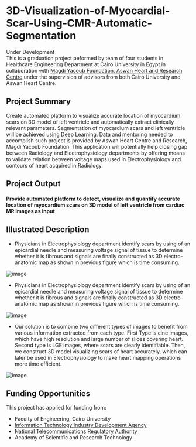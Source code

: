 # 3D-Visualization-of-Myocardial-Scar-Using-CMR-Automatic-Segmentation
Under Development                   
This is a graduation project peformed by team of four students in Healthcare Engineering Department at Cairo University in Egypt in collaboration with [Magdi Yacoub Foundation, Aswan Heart and Research Centre](https://www.myf-egypt.org/about/) under the supervision of advisors from both Cairo University and Aswan Heart Centre.

## Project Summary
Create automated platform to visualize accurate location of myocardium scars on 3D model of left ventricle and automatically extract clinically relevant parameters. Segmentation of myocardium scars and left ventricle will be achieved using Deep Learning. Data and mentoring needed to accomplish such project is provided by Aswan Heart Centre and Research, Magdi Yacoub Foundation. This application will potentially help closing gap between Radiology and Electrophysiology departments by offering means to validate relation between voltage maps used in Electrophysiology and contours of heart acquired in Radiology.

## Project Output
#### Provide automated platform to detect, visualize and quantify accurate location of myocardium scars on 3D model of left ventricle from cardiac MR images as input

## Illustrated Description
- Physicians in Electrophysiology department identify scars by using of an epicardial needle and measuring voltage signal of tissue to determine whether it is fibrous and signals are finally constructed as 3D electro-anatomic map as shown in previous figure which is time consuming.

![image](https://user-images.githubusercontent.com/81769303/205246052-c8908dd2-3dc5-4a1e-b0c3-c3c0883e1a5a.png)

- Physicians in Electrophysiology department identify scars by using of an epicardial needle and measuring voltage signal of tissue to determine whether it is fibrous and signals are finally constructed as 3D electro-anatomic map as shown in previous figure which is time consuming.

![image](https://user-images.githubusercontent.com/81769303/205246139-6b02cd57-5c29-4cc4-a513-88563a0f1f58.png)

- Our solution is to combine two different types of images to benefit from various information extracted from each type. First Type is cine images, which have high resolution and large number of slices covering heart. Second type is LGE images, where scars are clearly identifiable. Then, we construct 3D model visualizing scars of heart accurately, which can later be used in Electrophysiology to make heart mapping operations more time efficient.

![image](https://user-images.githubusercontent.com/81769303/205246211-342b7dde-bd81-4976-b255-aee071bee512.png)

## Funding Opportunities
This project has applied for funding from:     
- Faculty of Engineering, Cairo University
- [Information Technology Industry Development Agency](https://www.itida.gov.eg/english/Pages/default.aspx)
- [National Telecommunications Regulatory Authority](https://www.tra.gov.eg/en/)
- Academy of Scientific and Research Technology

